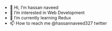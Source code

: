 - 👋 Hi, I’m hassan naveed
- 👀 I’m interested in Web Development
- 🌱 I’m currently learning Redux
- 📫 How to reach me @hassannaveed327 twitter

<!---
hassannaveed327/hassannaveed327 is a ✨ special ✨ repository because its `README.md` (this file) appears on your GitHub profile.
You can click the Preview link to take a look at your changes.
--->
